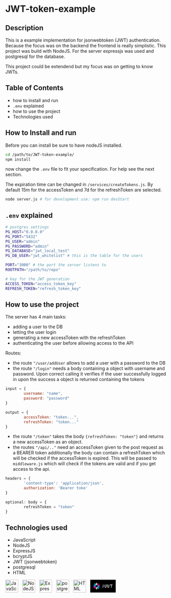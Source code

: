 # JWT-token-example

## Description

This is a example implementation for jsonwebtoken (JWT) authentication. Because the focus was on the backend the frontend is really simplistic. This project was build with NodeJS. For the server expressjs was used and postgresql for the database.

This project could be extendend but my focus was on getting to know JWTs.

## Table of Contents
- how to install and run
- `.env` explained
- how to use the project
- Technologies used

## How to Install and run

Before you can install be sure to have nodeJS installed.

```bash
cd /path/to/JWT-token-example/
npm install
```

now change the `.env` file to fit your specification. For help see the next section.

The expiration time can be changed in `/services/createTokens.js`. By default 15m for the accessToken and 7d for the refreshToken are selected.

``` bash
node server.js # for development use: npm run devStart
```

## `.env` explained

```bash
# postgres settings
PG_HOST="0.0.0.0" 
PG_PORT="5432"
PG_USER="admin"
PG_PASSWORD="admin"
PG_DATABASE="jwt_local_test"
PG_DB_USER="jwt_whitelist" # this is the table for the users

PORT="3000" # the port the server listens to
ROOTPATH="/path/to/repo"

# key for the JWT generation
ACCESS_TOKEN="access_token_key"
REFRESH_TOKEN="refresh_token_key"
```


## How to use the project

The server has 4 main tasks:
- adding a user to the DB
- letting the user login
- generating a new accessToken with the refreshToken
- authenticating the user before allowing access to the API

Routes:
- the route `"/user/addUser` allows to add a user with a password to the DB
- the route `"/login"` needs a body containing a object with username and password. Upon correct calling it verifies if the user successfully logged in upon the success a object is returned containing the tokens 
```js
input = {
        username: "name",
        password: "password"
}

output = {
        accessToken: "token...",
        refreshToken: "token..."
}
```
- the route `"/token"` takes the body `{refreshToken: "token"}` and returns a new accessToken as an object.
- the routes `"/api/.."` need an accessToken given to the post request as a BEARER token additionally the body can contain a refreshToken which will be checked if the accessToken is expired. This will be passed to `middleware.js` which will check if the tokens are valid and if you get access to the api.
```js
headers = {
        'content-type': 'application/json',
        authorization: 'Bearer toke'
}

optional: body = {
        refreshToken = "token"
}
```

## Technologies used
- JavaScript
- NodeJS
- ExpressJS
- bcryptJS
- JWT (jsonwebtoken)
- postgresql
- HTML


<img align="left" alt="JavaScript" width="40px" style="padding-right:10px;" src="https://cdn.jsdelivr.net/gh/devicons/devicon@latest/icons/javascript/javascript-original.svg" />
<img align="left" alt="NodeJS" width="40px" style="padding-right:10px;" src="https://cdn.jsdelivr.net/gh/devicons/devicon@latest/icons/nodejs/nodejs-original-wordmark.svg" />
<img align="left" alt="ExpressJS" width="40px" style="padding-right:10px;" src="https://cdn.jsdelivr.net/gh/devicons/devicon@latest/icons/express/express-original-wordmark.svg" />

<svg align="left" alt="jwt" width="80px" height="40px" viewBox="0 0 400 201" version="1.1" xmlns="http://www.w3.org/2000/svg" xmlns:xlink="http://www.w3.org/1999/xlink" xmlns:sketch="http://www.bohemiancoding.com/sketch/ns">
        <g id="Page-1" stroke="none" stroke-width="1" fill="none" fill-rule="evenodd" sketch:type="MSPage">
        <g id="Group" sketch:type="MSLayerGroup">
            <rect id="Rectangle-path" fill="#000000" sketch:type="MSShapeGroup" x="0" y="0.5" width="400" height="200"/>
            <g transform="translate(50.000000, 50.000000)" id="Shape" sketch:type="MSShapeGroup">
                <g>
                    <path d="M57.8,27.2 L57.7,0.3 L42.7,0.3 L42.8,27.2 L50.3,37.5 L57.8,27.2 Z" fill="#FFFFFF"/>
                    <path d="M42.8,73.3 L42.8,100.3 L57.8,100.3 L57.8,73.3 L50.3,63 L42.8,73.3 Z" fill="#FFFFFF"/>
                    <path d="M57.8,73.3 L73.6,95.1 L85.7,86.3 L69.9,64.5 L57.8,60.6 L57.8,73.3 Z" fill="#00F2E6"/>
                    <path d="M42.8,27.2 L26.9,5.4 L14.8,14.2 L30.6,36 L42.8,39.9 L42.8,27.2 Z" fill="#00F2E6"/>
                    <path d="M30.6,36 L5,27.7 L0.4,41.9 L26,50.3 L38.1,46.3 L30.6,36 Z" fill="#00B9F1"/>
                    <path d="M62.4,54.2 L69.9,64.5 L95.5,72.8 L100.1,58.6 L74.5,50.3 L62.4,54.2 Z" fill="#00B9F1"/>
                    <path d="M74.5,50.3 L100.1,41.9 L95.5,27.7 L69.9,36 L62.4,46.3 L74.5,50.3 Z" fill="#D63AFF"/>
                    <path d="M26,50.3 L0.4,58.6 L5,72.8 L30.6,64.5 L38.1,54.2 L26,50.3 Z" fill="#D63AFF"/>
                    <path d="M30.6,64.5 L14.8,86.3 L26.9,95.1 L42.8,73.3 L42.8,60.6 L30.6,64.5 Z" fill="#FB015B"/>
                    <path d="M69.9,36 L85.7,14.2 L73.6,5.4 L57.8,27.2 L57.8,39.9 L69.9,36 Z" fill="#FB015B"/>
                </g>
                <path d="M156.1,25.8 L156.1,60.8 C156.1,68.5 149.8,74.8 142.1,74.8 L142.1,67.8 C146,67.8 149.1,64.7 149.1,60.8 L149.1,25.8 L156.1,25.8 L156.1,25.8 Z M283.9,32.8 L299.7,32.8 L299.7,25.8 L261.2,25.8 L261.2,32.8 L276.9,32.8 L276.9,74.8 L283.9,74.8 L283.9,32.8 L283.9,32.8 Z M240.1,25.8 L240.1,60.8 C240.1,64.7 237,67.8 233.1,67.8 C229.2,67.8 226.1,64.7 226.1,60.8 L226.1,39.8 C226.1,32.1 219.8,25.8 212.1,25.8 C204.4,25.8 198.1,32.1 198.1,39.8 L198.1,60.8 C198.1,64.7 195,67.8 191.1,67.8 C187.2,67.8 184.1,64.7 184.1,60.8 L184.1,25.8 L177.1,25.8 L177.1,60.8 C177.1,68.5 183.4,74.8 191.1,74.8 C198.8,74.8 205.1,68.5 205.1,60.8 L205.1,39.8 C205.1,35.9 208.2,32.8 212.1,32.8 C216,32.8 219.1,35.9 219.1,39.8 L219.1,39.8 L219.1,60.8 C219.1,68.5 225.4,74.8 233.1,74.8 C240.8,74.8 247.1,68.5 247.1,60.8 L247.1,25.8 L240.1,25.8 L240.1,25.8 Z" fill="#FFFFFF"/>
            </g>
        </g>
    </g>
</svg>
<img align="left" alt="postgresql" width="40px" style="padding-right:10px;" src="https://cdn.jsdelivr.net/gh/devicons/devicon@latest/icons/postgresql/postgresql-plain-wordmark.svg" />
<img align="left" alt="HTML" width="40px" style="padding-right:10px;" src="https://cdn.jsdelivr.net/gh/devicons/devicon/icons/html5/html5-plain.svg" />

